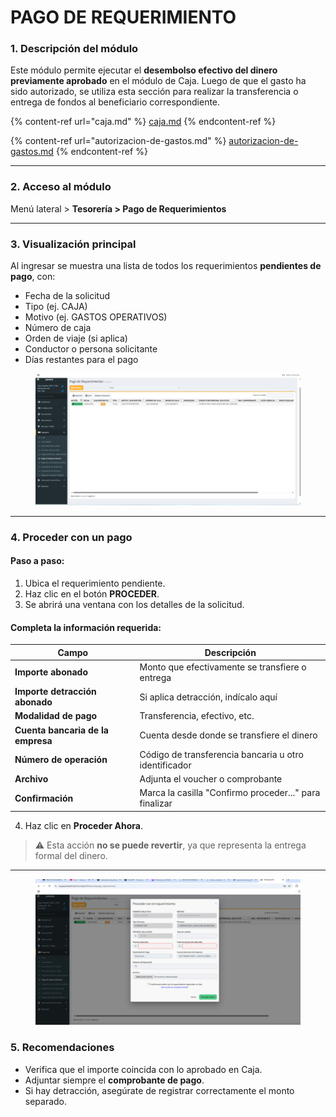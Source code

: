 # PAGO DE REQUERIMIENTO

### 1. Descripción del módulo

Este módulo permite ejecutar el **desembolso efectivo del dinero previamente aprobado** en el módulo de Caja. Luego de que el gasto ha sido autorizado, se utiliza esta sección para realizar la transferencia o entrega de fondos al beneficiario correspondiente.

{% content-ref url="caja.md" %}
[caja.md](caja.md)
{% endcontent-ref %}

{% content-ref url="autorizacion-de-gastos.md" %}
[autorizacion-de-gastos.md](autorizacion-de-gastos.md)
{% endcontent-ref %}

***

### 2. Acceso al módulo

Menú lateral > **Tesorería > Pago de Requerimientos**

***

### 3. Visualización principal

Al ingresar se muestra una lista de todos los requerimientos **pendientes de pago**, con:

* Fecha de la solicitud
* Tipo (ej. CAJA)
* Motivo (ej. GASTOS OPERATIVOS)
* Número de caja
* Orden de viaje (si aplica)
* Conductor o persona solicitante
* Días restantes para el pago

<figure><img src="../../../.gitbook/assets/image (16).png" alt=""><figcaption></figcaption></figure>

***

### 4. Proceder con un pago

#### Paso a paso:

1. Ubica el requerimiento pendiente.
2. Haz clic en el botón **PROCEDER**.
3. Se abrirá una ventana con los detalles de la solicitud.

#### Completa la información requerida:

| Campo                             | Descripción                                            |
| --------------------------------- | ------------------------------------------------------ |
| **Importe abonado**               | Monto que efectivamente se transfiere o entrega        |
| **Importe detracción abonado**    | Si aplica detracción, indícalo aquí                    |
| **Modalidad de pago**             | Transferencia, efectivo, etc.                          |
| **Cuenta bancaria de la empresa** | Cuenta desde donde se transfiere el dinero             |
| **Número de operación**           | Código de transferencia bancaria u otro identificador  |
| **Archivo**                       | Adjunta el voucher o comprobante                       |
| **Confirmación**                  | Marca la casilla "Confirmo proceder..." para finalizar |

4. Haz clic en **Proceder Ahora**.

> ⚠️ Esta acción **no se puede revertir**, ya que representa la entrega formal del dinero.

***

<figure><img src="../../../.gitbook/assets/image (17).png" alt=""><figcaption></figcaption></figure>

### 5. Recomendaciones

* Verifica que el importe coincida con lo aprobado en Caja.
* Adjuntar siempre el **comprobante de pago**.
* Si hay detracción, asegúrate de registrar correctamente el monto separado.
